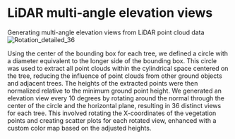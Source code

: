 # LiDAR multi-angle elevation views
Generating multi-angle elevation views from LiDAR point cloud data
![Rotation_detailed_36](https://github.com/user-attachments/assets/9872d445-6d2c-4d13-a238-9ead969605bd)

Using the center of the bounding box for each tree, we defined a circle with a diameter equivalent to the longer side of the bounding box. This circle was used to extract all point clouds within the cylindrical space centered on the tree, reducing the influence of point clouds from other ground objects and adjacent trees. The heights of the extracted points were then normalized relative to the minimum ground point height. We generated an elevation view every 10 degrees by rotating around the normal through the center of the circle and the horizontal plane, resulting in 36 distinct views for each tree. This involved rotating the X-coordinates of the vegetation points and creating scatter plots for each rotated view, enhanced with a custom color map based on the adjusted heights. 
